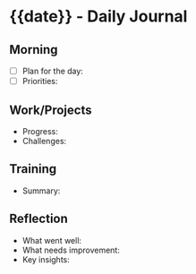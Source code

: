 # {{date}} - Daily Journal

## Morning
- [ ] Plan for the day:
- [ ] Priorities:

## Work/Projects
- Progress:
- Challenges:

## Training
- Summary:

## Reflection
- What went well:
- What needs improvement:
- Key insights:
